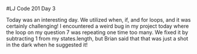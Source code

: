 #LJ Code 201 Day 3

Today was an interesting day.  We utilized when, if, and for loops, and it was certainly challenging!  I encountered a weird bug in my project today where the loop on my question 7 was repeating one time too many. We fixed it by subtracting 1 from my states.length, but Brian said that that was just a shot in the dark when he suggested it!